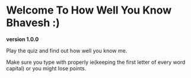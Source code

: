 # Welcome To How Well You Know Bhavesh :)

**version 1.0.0**

Play the quiz and find out how well you know me.

Make sure you type with properly ie(keeping the first letter of every word capital) or you might lose points.
